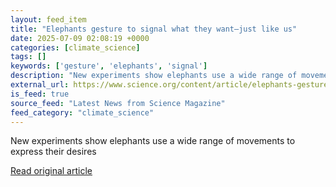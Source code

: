 ```yaml
---
layout: feed_item
title: "Elephants gesture to signal what they want—just like us"
date: 2025-07-09 02:08:19 +0000
categories: [climate_science]
tags: []
keywords: ['gesture', 'elephants', 'signal']
description: "New experiments show elephants use a wide range of movements to express their desires"
external_url: https://www.science.org/content/article/elephants-gesture-signal-what-they-want-just-us
is_feed: true
source_feed: "Latest News from Science Magazine"
feed_category: "climate_science"
---
```


New experiments show elephants use a wide range of movements to express their desires

[Read original article](https://www.science.org/content/article/elephants-gesture-signal-what-they-want-just-us)
